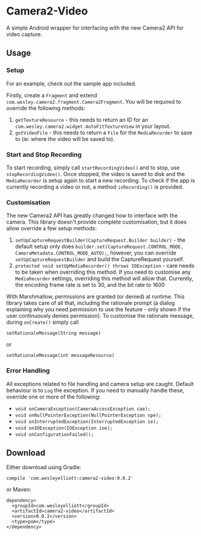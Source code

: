 # Camera2-Video
A simple Android wrapper for interfacing with the new Camera2 API for video capture.

## Usage
### Setup
For an example, check out the sample app included.

Firstly, create a `Fragment` and extend `com.wesley.camera2.fragment.Camera2Fragment`. You will be required to override the following methods:

1. `getTextureResource` - this needs to return an ID for an `com.wesley.camera2.widget.AutoFitTextureView` in your layout.
2. `getVideoFile` - this needs to return a `File` for the `MediaRecorder` to save to (ie: where the video will be saved to).

### Start and Stop Recording
To start recording, simply call `startRecordingVideo()` and to stop, use `stopRecordingVideo()`. Once stopped, the video is saved to disk and the `MediaRecorder` is setup again to start a new recording. To check if the app is currently recording a video or not, a method `isRecording()` is provided.

### Customisation
The new Camera2 API has greatly changed how to interface with the camera. This library doesn't provide complete customisation, but it does allow override a few setup methods:

1. `setUpCaptureRequestBuilder(CaptureRequest.Builder builder)` - the default setup only does `builder.set(CaptureRequest.CONTROL_MODE, CameraMetadata.CONTROL_MODE_AUTO);`, however, you can override `setUpCaptureRequestBuilder` and build the CaptureRequest yourself.
2. `protected void setUpMediaRecorder() throws IOException` - care needs to be taken when overriding this method. If you need to customise any `MediaRecorder` settings, overriding this method will allow that. Currently, the encoding frame rate is set to 30, and the bit rate to 1600

With Marshmallow, permissions are granted (or denied) at runtime. This library takes care of all that, including the rationale prompt (a dialog explaining why you need permission to use the feature - only shown if the user continuously denies permission). To customise the rationale message, during `onCreate()` simply call 

`setRationaleMessage(String message)`

or 

`setRationaleMessage(int messageResource)`

### Error Handling
All exceptions related to file handling and camera setup are caught. Default behaviour is to `Log` the exception. If you need to manually handle these, override one or more of the following:
 - `void onCameraException(CameraAccessException cae);`
 - `void onNullPointerException(NullPointerException npe);`
 - `void onInterruptedException(InterruptedException ie);`
 - `void onIOException(IOException ioe);`
 - `void onConfigurationFailed();`

## Download
Either download using Gradle:

`compile 'com.wesleyelliott:camera2-video:0.0.2'`

or Maven:

```
dependency>
  <groupId>com.wesleyelliott</groupId>
  <artifactId>camera2-video</artifactId>
  <version>0.0.2</version>
  <type>pom</type>
</dependency>
```
